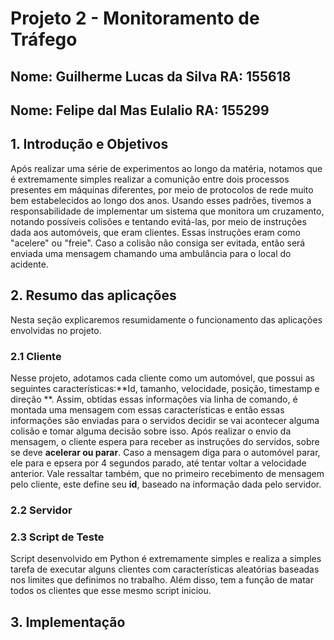 # Projeto 2 - Monitoramento de Tráfego
## Nome: Guilherme Lucas da Silva RA: 155618
## Nome: Felipe dal Mas Eulalio RA: 155299

## 1. Introdução e Objetivos
Após realizar uma série de experimentos ao longo da matéria, notamos que é extremamente simples realizar a comunição entre dois processos presentes em máquinas diferentes, por meio de protocolos de rede muito bem estabelecidos ao longo dos anos. Usando esses padrões, tivemos a responsabilidade de implementar um sistema que monitora um cruzamento, notando possíveis colisões e tentando evitá-las, por meio de instruções dada aos automóveis, que eram clientes. Essas instruções eram como "acelere" ou "freie". Caso a colisão não consiga ser evitada, então será enviada uma mensagem chamando uma ambulância para o local do acidente.

## 2. Resumo das aplicações
Nesta seção explicaremos resumidamente o funcionamento das aplicações envolvidas no projeto.

### 2.1 Cliente
Nesse projeto, adotamos cada cliente como um automóvel, que possui as seguintes características:**Id, tamanho, velocidade, posição, timestamp e direção **. Assim, obtidas essas informações via linha de comando, é montada uma mensagem com essas características e então essas informações são enviadas para o servidos decidir se vai acontecer alguma colisão e tomar alguma decisão sobre isso. Após realizar o envio da mensagem, o cliente espera para receber as instruções do servidos, sobre se deve **acelerar ou parar**. Caso a mensagem diga para o automóvel parar, ele para e epsera por 4 segundos parado, até tentar voltar a velocidade anterior. Vale ressaltar também, que no primeiro recebimento de mensagem pelo cliente, este define seu **id**, baseado na informação dada pelo servidor. 

### 2.2 Servidor

### 2.3 Script de Teste
Script desenvolvido em Python é extremamente simples e realiza a simples tarefa de executar alguns clientes com características aleatórias baseadas nos limites que definimos no trabalho. Além disso, tem a função de matar todos os clientes que esse mesmo script iniciou.

## 3. Implementação


